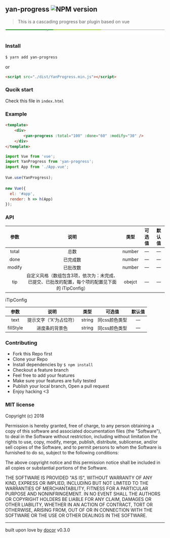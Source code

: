 ## yan-progress ![NPM version](https://img.shields.io/npm/v/yan-progress.svg?style=flat)

> This is a cascading progress bar plugin based on vue

![yan-progress](https://raw.githubusercontent.com/Yangfan2016/PicBed/master/Blog/yan-progress.gif)

### Install

```bash
$ yarn add yan-progress

```
or

```html
<script src="./dist/YanProgress.min.js"></script>
```

### Qucik start

Check this file in `index.html`

### Example
```html
<template>
    <div>
        <yan-progress :total="100" :done="60" :modify="30" />
    </div>
</template>
```

```js
import Vue from 'vue';
import YanProgress from 'yan-progress';
import App from './App.vue';

Vue.use(YanProgress);

new Vue({
  el: '#app',
  render: h => h(App)
});
```

### API

| 参数 | 说明 | 类型 | 可选值 | 默认值 |
| :----: | :----: | :----: | :----: | :----: |
| total | 总数 | number | — | — |
| done | 已完成数 | number | — | — |
| modify | 已批改数 | number | — | — |
| tip | 自定义风格（数组包含3项，依次为：未完成、已提交、已批改的配置，每个项的配置见下面的 iTipConfig）|obejct|—| — |

iTipConfig

| 参数 | 说明 | 类型 | 可选值 | 默认值 |
| :----: | :----: | :----: | :----: | :----: |
| text | 提示文字（‘X’为占位符） | string | 同css颜色类型 | — |
| fillStyle | 进度条的背景色 | string | 同css颜色类型 | — |



### Contributing
- Fork this Repo first
- Clone your Repo
- Install dependencies by `$ npm install`
- Checkout a feature branch
- Feel free to add your features
- Make sure your features are fully tested
- Publish your local branch, Open a pull request
- Enjoy hacking <3

### MIT license
Copyright (c) 2018 

Permission is hereby granted, free of charge, to any person obtaining a copy
of this software and associated documentation files (the &quot;Software&quot;), to deal
in the Software without restriction, including without limitation the rights
to use, copy, modify, merge, publish, distribute, sublicense, and/or sell
copies of the Software, and to permit persons to whom the Software is
furnished to do so, subject to the following conditions:

The above copyright notice and this permission notice shall be included in
all copies or substantial portions of the Software.

THE SOFTWARE IS PROVIDED &quot;AS IS&quot;, WITHOUT WARRANTY OF ANY KIND, EXPRESS OR
IMPLIED, INCLUDING BUT NOT LIMITED TO THE WARRANTIES OF MERCHANTABILITY,
FITNESS FOR A PARTICULAR PURPOSE AND NONINFRINGEMENT. IN NO EVENT SHALL THE
AUTHORS OR COPYRIGHT HOLDERS BE LIABLE FOR ANY CLAIM, DAMAGES OR OTHER
LIABILITY, WHETHER IN AN ACTION OF CONTRACT, TORT OR OTHERWISE, ARISING FROM,
OUT OF OR IN CONNECTION WITH THE SOFTWARE OR THE USE OR OTHER DEALINGS IN
THE SOFTWARE.

---
built upon love by [docor](https://github.com/turingou/docor.git) v0.3.0
